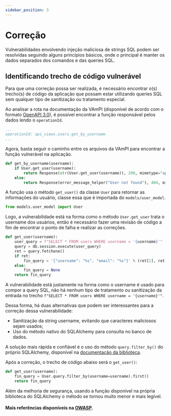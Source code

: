 ```yaml
---
sidebar_position: 3
---
```


# Correção

Vulnerabilidades envolvendo injeção maliciosa de strings SQL podem ser resolvidas seguindo alguns princípios básicos, onde o principal é manter os dados separados dos comandos e das queries SQL.

## Identificando trecho de código vulnerável
Para que uma correção possa ser realizada, é necessário encontrar o(s) trecho(s) de código da aplicação que possam estar utilizando queries SQL sem qualquer tipo de sanitização ou tratamento especial.

Ao analisar a rota na documentação da VAmPI (disponível de acordo com o formato [OpenAPI 3.0](https://swagger.io/specification/)), é possível encontrar a função responsável pelos dados lendo o `operationId`.

```yml title="openapi3.yml - /users/v1/{username}"
...
operationId: api_views.users.get_by_username
...
```
Agora, basta seguir o caminho entre os arquivos da VAmPI para encontrar a função vulnerável na aplicação.
```python title="api_views/users.get_by_username"
def get_by_username(username):
    if User.get_user(username):
        return Response(str(User.get_user(username)), 200, mimetype="application/json")
    else:
        return Response(error_message_helper("User not found"), 404, mimetype="application/json")
```
A função usa o método `get_user()` da classe `User` para retornar as informações do usuário, classe essa que é importada do `models/user_model`.
```python
from models.user_model import User
```
Logo, a vulnerabilidade está na forma como o método `User.get_user` trata o username dos usuários, então é necessário fazer uma revisão de código a fim de encontrar o ponto de falha e realizar as correções.
```python
def get_user(username):
    user_query = f"SELECT * FROM users WHERE username = '{username}'"
    query = db.session.execute(user_query)
    ret = query.fetchone()
    if ret:
        fin_query = '{"username": "%s", "email": "%s"}' % (ret[1], ret[3])
    else:
        fin_query = None
    return fin_query
```
A vulnerabilidade está justamente na forma como o username é usado para compor a query SQL, não há nenhum tipo de tratamento ou sanitização da entrada no trecho `f"SELECT * FROM users WHERE username = '{username}'"`.

Dessa forma, há duas alternativas que podem ser interessantes para a correção dessa vulnerabilidade:
- Sanitização da string username, evitando que caracteres maliciosos sejam usados;
- Uso do método nativo do SQLAlchemy para consulta no banco de dados.

A solução mais rápida e confiável é o uso do método `query.filter_by()` do próprio SQLAlchemy, disponível na [documentação da biblioteca](https://flask-sqlalchemy.palletsprojects.com/en/2.x/quickstart/#quickstart).

Após a correção, o trecho de código abaixo será o `get_user()`:
```python
def get_user(username):
    fin_query = User.query.filter_by(username=username).first()
    return fin_query
```

Além da melhoria de segurança, usando a função disponível na própria biblioteca do SQLAlchemy o método se tornou muito menor e mais legível.

#### Mais referências disponíveis na [OWASP](https://github.com/OWASP/API-Security/blob/master/2019/en/src/0xa8-injection.md).